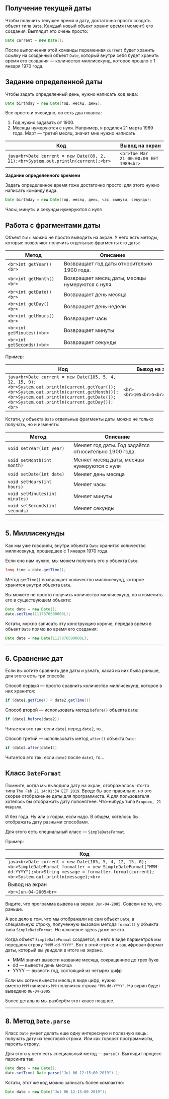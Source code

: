 ## Получение текущей даты

Чтобы получить текущее время и дату, достаточно просто создать объект типа `Date`. Каждый новый объект хранит время (момент) его создания. Выглядит это очень просто:

```java
Date current = new Date();
```

После выполнения этой команды переменная `current` будет хранить ссылку на созданный объект `Date`, который внутри себя будет хранить время его создания — количество миллисекунд, которое прошло с 1 января 1970 года.

## Задание определенной даты
Чтобы задать определенный день, нужно написать код вида:

```java
Date birthday = new Date(год, месяц, день);
```

Все просто и очевидно, но есть два нюанса:

1. Год нужно задавать от 1900.
2. Месяцы нумеруются с нуля.
Например, я родился 21 марта 1989 года. Март — третий месяц, значит мне нужно написать

|Код|Вывод на экран|
|---|---|
|```java<br>Date current = new Date(89, 2, 21);<br>System.out.println(current);<br>```|```<br>Tue Mar 21 00:00:00 EET 1989<br>```|

**Задание определенного времени**

Задать определенное время тоже достаточно просто: для этого нужно написать команду вида:

```java
Date birthday = new Date(год, месяц, день, час, минуты, секунды);
```

Часы, минуты и секунды нумеруются с нуля
## Работа с фрагментами даты

Объект `Date` можно не просто выводить на экран. У него есть методы, которые позволяют получить отдельные фрагменты его даты:

|Метод|Описание|
|---|---|
|```<br>int getYear()<br>```|Возвращает год даты относительно 1900 года.|
|```<br>int getMonth()<br>```|Возвращает месяц даты, месяцы нумеруются с нуля|
|```<br>int getDate()<br>```|Возвращает день месяца|
|```<br>int getDay()<br>```|Возвращает день недели|
|```<br>int getHours()<br>```|Возвращает часы|
|```<br>int getMinutes()<br>```|Возвращает минуты|
|```<br>int getSeconds()<br>```|Возвращает секунды|

Пример:

|Код|Вывод на экран|Примечание|
|---|---|---|
|```java<br>Date current = new Date(105, 5, 4, 12, 15, 0);<br>System.out.println(current.getYear());<br>System.out.println(current.getMonth());<br>System.out.println(current.getDate());<br>System.out.println(current.getDay());<br>```|```<br><br>105<br>5<br>4<br>6<br>```|2005 год  <br>июнь  <br>день месяца  <br>суббота|

Кстати, у объекта `Date` отдельные фрагменты даты можно не только получать, но и изменять:

|Метод|Описание|
|---|---|
|`void setYear(int year)`|Меняет год даты. Год задаётся относительно 1900 года.|
|`void setMonth(int month)`|Меняет месяц даты, месяцы нумеруются с нуля|
|`void setDate(int date)`|Меняет день месяца|
|`void setHours(int hours)`|Меняет часы|
|`void setMinutes(int minutes)`|Меняет минуты|
|`void setSeconds(int seconds)`|Меняет секунды|

---

## 5. Миллисекунды

Как мы уже говорили, внутри объекта `Date` хранится количество миллисекунд, прошедшее с 1 января 1970 года.

Если оно нам нужно, мы можем получить его у объекта `Date`:

```java
long time = date.getTime();
```

Метод `getTime()` возвращает количество миллисекунд, которое хранится внутри объекта `Date`.

Вы можете не просто получить количество миллисекунд, но и изменить его в существующем объекте:

```java
Date date = new Date();
date.setTime(1117876500000L);
```

Кстати, можно записать эту конструкцию короче, передав время в объект `Date` прямо во время его создания:

```java
Date date = new Date(1117876500000L);
```

---

## 6. Сравнение дат

Если вы хотите сравнить две даты и узнать, какая из них была раньше, для этого есть три способа

Способ первый — просто сравнить количество миллисекунд, которое в них хранится:

```java
if (date1.getTime() < date2.getTime())
```

Способ второй — использовать метод `before()` объекта `Date`:

```java
if (date1.before(date2))
```

Читается это так: если `date1` перед `date2`, то...

Способ третий — использовать метод `after()` объекта `Date`:

```java
if (date2.after(date1))
```

Читается это так: если `date2` после `date1`, то...
## Класс `DateFormat`

Помните, когда мы выводили дату на экран, отображалось что-то типа `Thu Feb 21 14:01:34 EET 2019`. Вроде бы все правильно, но это скорее отображение даты для программиста. А для пользователя хотелось бы отображать дату попонятнее. Что-нибудь типа `Вторник, 21 Февраля`.

И без года. Ну или с годом, если надо. В общем, хотелось бы отображать дату разными способами.

Для этого есть специальный класс — `SimpleDateFormat`.

Пример:

|Код|
|---|
|```java<br>Date current = new Date(105, 5, 4, 12, 15, 0);<br>SimpleDateFormat formatter = new SimpleDateFormat("MMM-dd-YYYY");<br>String message = formatter.format(current);<br>System.out.println(message);<br>```|
|Вывод на экран|
|```<br>Jun-04-2005<br>```|

Видите, что программа вывела на экран: `Jun-04-2005`. Совсем не то, что раньше.

А все дело в том, что мы отображали не сам объект `Date`, а специальную строку, полученную вызовом метода `format()` у объекта типа `SimpleDateFormat`. Но ключевое здесь даже не это.

Когда объект `SimpleDateFormat` создается, в него в виде параметров мы передаем строку `"MMM-dd-YYYY"`. Вот в этой строке и зашифрован формат даты, который вы увидели в итоге на экране.

- MMM значит вывести название месяца, сокращенное до трех букв
- dd — вывести день месяца
- YYYY — вывести год, состоящий из четырех цифр

Если мы хотим вывести месяц в виде цифр, нужно вместо `MMM` написать `MM`: получится строка `"MM-dd-YYYY"`. На экран будет выведено `06-04-2005`

Более детально мы разберём этот класс позднее.

---

## 8. Метод `Date.parse`

Класс `Date` умеет делать еще одну интересную и полезную вещь: получать дату из текстовой строки. Или как говорят программисты, парсить строку.

Для этого у него есть специальный метод — `parse()`. Выглядит процесс парсинга так:

```java
Date date = new Date();
date.setTime( Date.parse("Jul 06 12:15:00 2019") );
```

Кстати, этот же код можно записать более компактно:

```java
Date date = new Date("Jul 06 12:15:00 2019");
```

